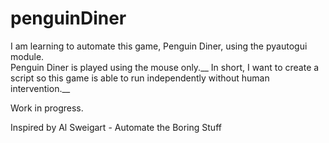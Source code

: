 # penguinDiner

I am learning to automate this game, Penguin Diner, using the pyautogui module.\
Penguin Diner is played using the mouse only.__
In short, I want to create a script so this game is able to run independently without human intervention.__

Work in progress.

Inspired by Al Sweigart - Automate the Boring Stuff

